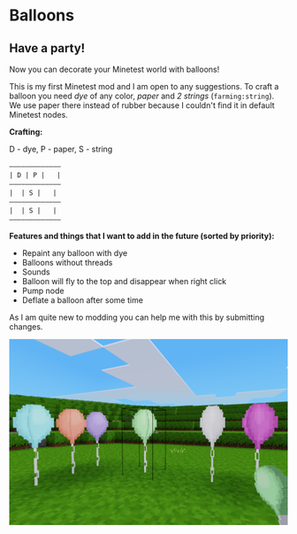 # Balloons

## Have a party!

Now you can decorate your Minetest world with balloons!

This is my first Minetest mod and I am open to any suggestions.
To craft a balloon you need *dye* of any color, *paper* and *2 strings* (`farming:string`).
We use paper there instead of rubber because I couldn't find it in default Minetest nodes.

**Crafting:**

D - dye, P - paper, S - string
```
—————————————
| D | P |   |
—————————————
|  | S |   |
—————————————
|  | S |   |
—————————————
```
**Features and things that I want to add in the future (sorted by priority):**
* Repaint any balloon with dye
* Balloons without threads
* Sounds
* Balloon will fly to the top and disappear when right click
* Pump node
* Deflate a balloon after some time

As I am quite new to modding you can help me with this by submitting changes.

![Screenshot with balloons](screenshot.png)
